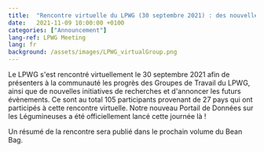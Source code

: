 ```yaml
---
title:  "Rencontre virtuelle du LPWG (30 septembre 2021) : des nouvelles de la recherche et lancement officiel de notre Portail de Données sur les Légumineuses !"
date:   2021-11-09 10:00:00 +0100
categories: ["Announcement"]
lang-ref: LPWG Meeting
lang: fr
background: /assets/images/LPWG_virtualGroup.png
---
```


Le LPWG s'est rencontré virtuellement le 30 septembre 2021 afin de présenters à la communauté les progrès des Groupes de Travail du LPWG, ainsi que de nouvelles initiatives de recherches et d'annoncer les futurs évènements. Ce sont au total 105 participants provenant de 27 pays qui ont participés à cette rencontre virtuelle. Notre nouveau Portail de Données sur les Légumineuses a été officiellement lancé cette journée là !

Un résumé de la rencontre sera publié dans le prochain volume du Bean Bag.